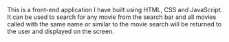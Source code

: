 This is a front-end application I have built using HTML, CSS and JavaScript. It can be used to search for any movie from the search bar and all movies called with the same name or similar to the movie search will be returned to the user and displayed on the screen.
